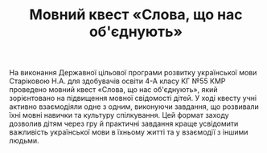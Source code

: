 ﻿---
title: Мовний квест «Слова, що нас об'єднують»
---

На виконання Державної цільової програми розвитку української мови Старіковою Н.А. для здобувачів освіти 4-А класу КГ №55 КМР проведено мовний квест «Слова, що нас об'єднують», який зорієнтовано на підвищення мовної свідомості дітей. У ході квесту учні активно взаємодіяли одне з одним, виконуючи завдання, що розвивали їхні мовні навички та культуру спілкування. Цей формат заходу дозволив дітям через гру й практичні завдання краще усвідомити важливість української мови в їхньому житті та у взаємодії з іншими людьми.

<slideshow />